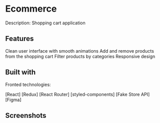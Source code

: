 # Ecommerce

Description: Shopping cart application

## Features

Clean user interface with smooth animations
Add and remove products from the shopping cart
Filter products by categories
Responsive design

## Built with
Fronted technologies:

[React] 
[Redux]
[React Router]
[styled-components]
[Fake Store API]
[Figma]

## Screenshots


